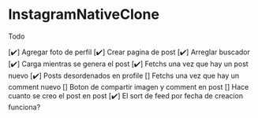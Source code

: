 # InstagramNativeClone

Todo

[✔️] Agregar foto de perfil
[✔️] Crear pagina de post
[✔️] Arreglar buscador
[✔️] Carga mientras se genera el post
[✔️] Fetchs una vez que hay un post nuevo
[✔️] Posts desordenados en profile
[] Fetchs una vez que hay un comment nuevo
[] Boton de compartir imagen y comment en post
[] Hace cuanto se creo el post en post
[✔️] El sort de feed por fecha de creacion funciona?
